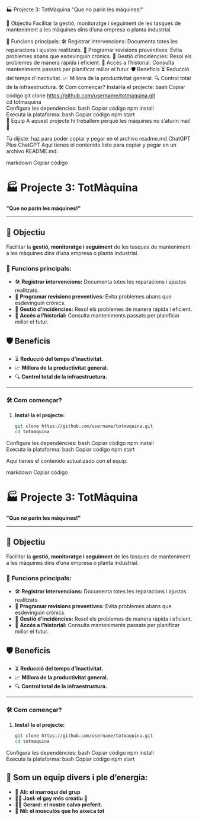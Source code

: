 🏭 Projecte 3: TotMàquina
"Que no parin les màquines!"

🌟 Objectiu
Facilitar la gestió, monitoratge i seguiment de les tasques de manteniment a les màquines dins d’una empresa o planta industrial.

🎯 Funcions principals:
🛠️ Registrar intervencions: Documenta totes les reparacions i ajustos realitzats.
📅 Programar revisions preventives: Evita problemes abans que esdevinguin crònics.
🚨 Gestió d’incidències: Resol els problemes de manera ràpida i eficient.
📜 Accés a l’historial: Consulta manteniments passats per planificar millor el futur.
🛡️ Beneficis
⏳ Reducció del temps d'inactivitat.
📈 Millora de la productivitat general.
🔍 Control total de la infraestructura.
🛠️ Com començar?
Instal·la el projecte:
bash
Copiar código
git clone https://github.com/username/totmaquina.git  
cd totmaquina  
Configura les dependències:
bash
Copiar código
npm install  
Executa la plataforma:
bash
Copiar código
npm start  
👥 Equip
A aquest projecte hi treballem perquè les màquines no s’aturin mai! 🚀






Tú dijiste:
haz para poder copiar y pegar en el archivo readme.md
ChatGPT Plus
ChatGPT
Aquí tienes el contenido listo para copiar y pegar en un archivo README.md:

markdown
Copiar código
# 🏭 **Projecte 3: TotMàquina**  
**"Que no parin les màquines!"**  

---  

## 🌟 **Objectiu**  
Facilitar la **gestió, monitoratge i seguiment** de les tasques de manteniment a les màquines dins d’una empresa o planta industrial.  

### 🎯 Funcions principals:  
- 🛠️ **Registrar intervencions:** Documenta totes les reparacions i ajustos realitzats.  
- 📅 **Programar revisions preventives:** Evita problemes abans que esdevinguin crònics.  
- 🚨 **Gestió d’incidències:** Resol els problemes de manera ràpida i eficient.  
- 📜 **Accés a l’historial:** Consulta manteniments passats per planificar millor el futur.  

## 🛡️ **Beneficis**  
- ⏳ **Reducció del temps d'inactivitat.**  
- 📈 **Millora de la productivitat general.**  
- 🔍 **Control total de la infraestructura.**  

---  

### 🛠️ **Com començar?**  
1. **Instal·la el projecte:**  
   ```bash  
   git clone https://github.com/username/totmaquina.git  
   cd totmaquina  
Configura les dependències:
bash
Copiar código
npm install  
Executa la plataforma:
bash
Copiar código
npm start  

Aquí tienes el contenido actualizado con el equip:

markdown
Copiar código
# 🏭 **Projecte 3: TotMàquina**  
**"Que no parin les màquines!"**  

---  

## 🌟 **Objectiu**  
Facilitar la **gestió, monitoratge i seguiment** de les tasques de manteniment a les màquines dins d’una empresa o planta industrial.  

### 🎯 Funcions principals:  
- 🛠️ **Registrar intervencions:** Documenta totes les reparacions i ajustos realitzats.  
- 📅 **Programar revisions preventives:** Evita problemes abans que esdevinguin crònics.  
- 🚨 **Gestió d’incidències:** Resol els problemes de manera ràpida i eficient.  
- 📜 **Accés a l’historial:** Consulta manteniments passats per planificar millor el futur.  

## 🛡️ **Beneficis**  
- ⏳ **Reducció del temps d'inactivitat.**  
- 📈 **Millora de la productivitat general.**  
- 🔍 **Control total de la infraestructura.**  

---  

### 🛠️ **Com començar?**  
1. **Instal·la el projecte:**  
   ```bash  
   git clone https://github.com/username/totmaquina.git  
   cd totmaquina  
Configura les dependències:
bash
Copiar código
npm install  
Executa la plataforma:
bash
Copiar código
npm start  

## 👥  Som un equip divers i ple d’energia:  
- 👳 **Ali: el marroquí del grup**  
- 🏳️‍🌈 **Joel: el gay més creatiu 🎨**  
- 🧑‍🦲 **Gerard: el nostre calvo preferit.**  
- 💪 **Nil: el musculós que ho aixeca tot**  








